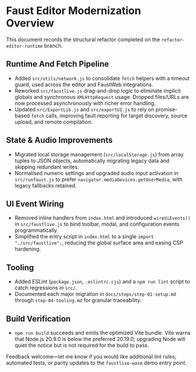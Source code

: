 # Faust Editor Modernization Overview

This document records the structural refactor completed on the `refactor-editor-runtime` branch.

## Runtime And Fetch Pipeline

- Added `src/utils/network.js` to consolidate `fetch` helpers with a timeout guard, used across the editor and FaustWeb integrations.
- Reworked `src/faustlive.js` drag-and-drop logic to eliminate implicit globals and synchronous `XMLHttpRequest` usage. Dropped files/URLs are now processed asynchronously with richer error handling.
- Updated `src/ExportLib.js` and `src/exportUI.js` to rely on promise-based `fetch` calls, improving fault reporting for target discovery, source upload, and remote compilation.

## State & Audio Improvements

- Migrated local storage management (`src/localStorage.js`) from array tuples to JSON objects, automatically migrating legacy data and skipping redundant writes.
- Normalised numeric settings and upgraded audio input activation in `src/runfaust.js` to prefer `navigator.mediaDevices.getUserMedia`, with legacy fallbacks retained.

## UI Event Wiring

- Removed inline handlers from `index.html` and introduced `wireUiEvents()` in `src/faustlive.js` to bind toolbar, modal, and configuration events programmatically.
- Simplified the entry script in `index.html` to a single `import "./src/faustlive";`, reducing the global surface area and easing CSP hardening.

## Tooling

- Added ESLint (`package.json`, `.eslintrc.cjs`) and a `npm run lint` script to catch regressions in `src/`.
- Documented each major migration in `docs/steps/step-01-setup.md` through `step-04-tooling.md` for granular traceability.

## Build Verification

- `npm run build` succeeds and emits the optimized Vite bundle. Vite warns that Node.js 20.9.0 is below the preferred 20.19.0; upgrading Node will quiet the notice but is not required for the build to pass.

Feedback welcome—let me know if you would like additional lint rules, automated tests, or parity updates to the `faustlive-wasm` demo entry point.
